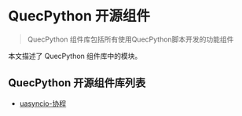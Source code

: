 # QuecPython 开源组件

> QuecPython 组件库包括所有使用QuecPython脚本开发的功能组件

本文描述了 QuecPython 组件库中的模块。

## QuecPython 开源组件库列表

- [uasyncio-协程](./uasyncio.md)
